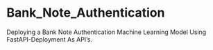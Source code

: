 # Bank_Note_Authentication
Deploying a Bank Note Authentication Machine Learning Model Using FastAPI-Deployment  As API’s.
